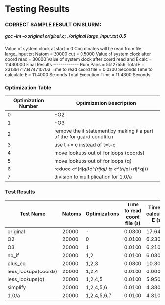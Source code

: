 Testing Results
====================
### CORRECT SAMPLE RESULT ON SLURM:
##### gcc -lm -o original original.c; ./original large_input.txt 0.5
Value of system clock at start = 0
Coordinates will be read from file: large_input.txt
Natom = 20000
cut =     0.5000
Value of system clock after coord read = 30000
Value of system clock after coord read and E calc = 11430000
                         Final Results
                         -------------
                   Num Pairs = 55127556
                     Total E = 231391717.1474710703
     Time to read coord file =         0.0300 Seconds
         Time to calculate E =        11.4000 Seconds
        Total Execution Time =        11.4300 Seconds




### Optimization Table
| Optimization Number  | Optimization Description |
|---|---|
| 0  | -O2  |
| 1  | -O3  |
| 2  | remove the if statement by making it a part of the for guard condition
| 3  | use t += c instead of t=t+c |
| 4  | move lookups out of for loops (coords) |
| 5  | move lookups out of for loops (q) |
| 6  | reduce e^(rij*qi)*e^(rij*qj) to e^(rij*qi+rij*qj))   
| 7  | division to multiplication for 1.0/a




### Test Results
| Test Name  | Natoms | Optimizations  | Time to read coord file (s)  | Time to calculate E (s)  | Total Execution Time (s)  |
|---|---|---|---|---|---|
| original   | 20000  | -  | 0.0300  | 17.6400  | 17.6700  |
| O2  | 20000  |  0 | 0.0100  | 6.2300  | 6.2400  |
| O3  | 20000  |  1 | 0.0100  | 6.2100  | 6.2200  |
| no_if  | 20000  | 1,2  | 0.0100  | 6.0300  | 6.0400  |
| plus_eq  | 20000  | 1,2,3  | 0.0300  | 10.3000  | 10.3300  |
| less_lookups(coords)  | 20000  | 1,2,4  | 0.0100  | 6.0000  | 6.0100  |
| less_lookups(q)  | 20000  | 1,2,4,5  | 0.0100  | 5.9500  | 5.9600  |
| simplify  | 20000  | 1,2,4,5,6  | 0.0100  | 4.3300  | 4.3400  |
| 1.0/a  | 20000  | 1,2,4,5,6,7  | 0.0100  | 4.3100  | 4.3200  |
